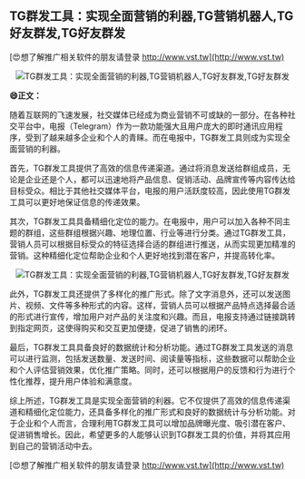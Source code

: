 ## **TG群发工具：实现全面营销的利器,TG营销机器人,TG好友群发,TG好友群发**

[😍想了解推广相关软件的朋友请登录 http://www.vst.tw](http://www.vst.tw)

 <center><img src="https://vst.tw/MP4/tuiguang/png/1.png" alt="TG群发工具：实现全面营销的利器,TG营销机器人,TG好友群发,TG好友群发"></center>

**😄正文：**

随着互联网的飞速发展，社交媒体已经成为商业营销不可或缺的一部分。在各种社交平台中，电报（Telegram）作为一款功能强大且用户庞大的即时通讯应用程序，受到了越来越多企业和个人的青睐。而在电报中，TG群发工具则成为实现全面营销的利器。

首先，TG群发工具提供了高效的信息传递渠道。通过将消息发送给群组成员，无论是企业还是个人，都可以迅速地将产品信息、促销活动、品牌宣传等内容传达给目标受众。相比于其他社交媒体平台，电报的用户活跃度较高，因此使用TG群发工具可以更好地保证信息的传递效果。

其次，TG群发工具具备精细化定位的能力。在电报中，用户可以加入各种不同主题的群组，这些群组根据兴趣、地理位置、行业等进行分类。通过TG群发工具，营销人员可以根据目标受众的特征选择合适的群组进行推送，从而实现更加精准的营销。这种精细化定位帮助企业和个人更好地找到潜在客户，并提高转化率。

 <center><img src="https://vst.tw/MP4/tuiguang/png/5.png" alt="TG群发工具：实现全面营销的利器,TG营销机器人,TG好友群发,TG好友群发"></center>

此外，TG群发工具还提供了多样化的推广形式。除了文字消息外，还可以发送图片、视频、文件等多种形式的内容。这样，营销人员可以根据产品特点选择最合适的形式进行宣传，增加用户对产品的关注度和兴趣。而且，电报支持通过链接跳转到指定网页，这使得购买和交互更加便捷，促进了销售的闭环。

最后，TG群发工具具备良好的数据统计和分析功能。通过TG群发工具发送的消息可以进行监测，包括发送数量、发送时间、阅读量等指标，这些数据可以帮助企业和个人评估营销效果，优化推广策略。同时，还可以根据用户的反馈和行为进行个性化推荐，提升用户体验和满意度。

综上所述，TG群发工具是实现全面营销的利器。它不仅提供了高效的信息传递渠道和精细化定位能力，还具备多样化的推广形式和良好的数据统计与分析功能。对于企业和个人而言，合理利用TG群发工具可以增加品牌曝光度、吸引潜在客户、促进销售增长。因此，希望更多的人能够认识到TG群发工具的价值，并将其应用到自己的营销活动中去。

[😍想了解推广相关软件的朋友请登录 http://www.vst.tw](http://www.vst.tw)



